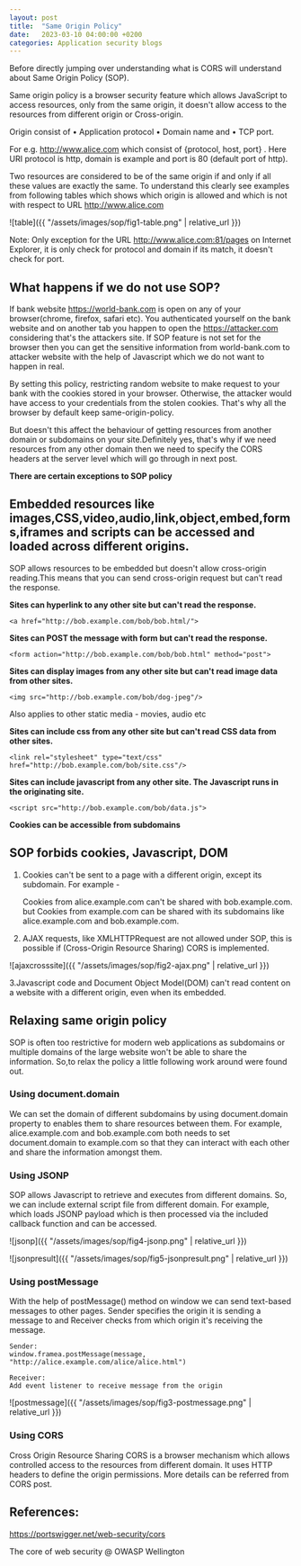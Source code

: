 ```yaml
---
layout: post
title:  "Same Origin Policy"
date:   2023-03-10 04:00:00 +0200
categories: Application security blogs
---
```



Before directly jumping over understanding what is CORS will understand about Same Origin Policy (SOP).

Same origin policy is a browser security feature which allows JavaScript to access resources, only from the same origin, 
it doesn't allow access to the resources from different origin or Cross-origin. 

Origin consist of 
	• Application protocol 
	• Domain name and 
	• TCP port. 

For e.g. http://www.alice.com which consist of {protocol, host, port} . Here URI protocol is http, domain is example and 
port is 80 (default port of http). 

Two resources are considered to be of the same origin if and only if all these values are exactly the same. To understand 
this clearly see examples from following tables which shows which origin is allowed and which is not with respect to URL 
http://www.alice.com


![table]({{ "/assets/images/sop/fig1-table.png" | relative_url }})


Note: Only exception for the URL http://www.alice.com:81/pages on Internet Explorer, it is only check for protocol and 
domain if its match, it doesn't check for port. 



## What happens if we do not use SOP? ##



If bank website https://world-bank.com is open on any of your browser(chrome, firefox, safari etc). You authenticated 
yourself on the bank website and on another tab you happen to open the https://attacker.com considering that's the 
attackers site. If SOP feature is not set for the browser then you can get the sensitive information from world-bank.com 
to attacker website with the help of Javascript which we do not want to happen in real. 

By setting this policy, restricting random website to make request to your bank with the cookies stored in your browser. 
Otherwise, the attacker would have access to your credentials from the stolen cookies. That's why all the browser by 
default keep same-origin-policy. 

But doesn't this affect the behaviour of getting resources from another domain or subdomains on your site.Definitely yes, 
that's why if we need resources from any other domain then we need to specify the CORS headers at the server level which 
will go through in next post. 


**There are certain exceptions to SOP policy**


## Embedded resources like images,CSS,video,audio,link,object,embed,forms,iframes and scripts can be accessed and loaded across different origins. ##


SOP allows resources to be embedded but doesn't allow cross-origin reading.This means that you can send cross-origin 
request but can't read the response.

**Sites can hyperlink to any other site but can't read the response.**

	<a href="http://bob.example.com/bob/bob.html/">

**Sites can POST the message with form but can't read the response.**
	
	<form action="http://bob.example.com/bob/bob.html" method="post">

**Sites can display images from any other site but can't read image data from other sites.**

	<img src="http://bob.example.com/bob/dog-jpeg"/>

Also applies to other static media - movies, audio etc

**Sites can include css from any other site but can't read CSS data from other sites.**

	<link rel="stylesheet" type="text/css" href="http://bob.example.com/bob/site.css"/>

**Sites can include javascript from any other site. The Javascript runs in the originating site.**
	
	<script src="http://bob.example.com/bob/data.js">

**Cookies can be accessible from subdomains**



## SOP forbids cookies, Javascript, DOM ##



1. Cookies can't be sent to a page with a different origin, except its subdomain. For example -

    Cookies from alice.example.com can't be shared with bob.example.com.
    but Cookies from example.com can be shared with its subdomains like alice.example.com and bob.example.com.

2. AJAX requests, like XMLHTTPRequest are not allowed under SOP, this is possible if (Cross-Origin Resource Sharing) CORS 
is implemented.


![ajaxcrosssite]({{ "/assets/images/sop/fig2-ajax.png" | relative_url }})


3.Javascript code and Document Object Model(DOM) can't read content on a website with a different origin, even when its 
embedded.



## Relaxing same origin policy ## 

SOP is often too restrictive for modern web applications as subdomains or multiple domains of the large website won't be 
able to share the information. So,to relax the policy a little following work around were found out.   



### Using document.domain ### 


We can set the domain of different subdomains by using document.domain property to enables them to share resources 
between them. For example, alice.example.com and bob.example.com both needs to set document.domain to example.com so 
that they can interact with each other and share the information amongst them.



### Using JSONP ###


SOP allows Javascript to retrieve and executes from different domains. So, we can include external script file from 
different domain. For example, <script src="http://bob.example.com/bob/data.js"></script> which loads JSONP payload 
which is then processed via the included callback function and can be accessed.

![jsonp]({{ "/assets/images/sop/fig4-jsonp.png" | relative_url }})


![jsonpresult]({{ "/assets/images/sop/fig5-jsonpresult.png" | relative_url }})


### Using postMessage ###


With the help of postMessage() method on window we can send text-based messages to other pages. Sender specifies 
the origin it is sending a message to and Receiver checks from which origin it's receiving the message.

	Sender:
	window.framea.postMessage(message, "http://alice.example.com/alice/alice.html")

	Receiver:
	Add event listener to receive message from the origin


![postmessage]({{ "/assets/images/sop/fig3-postmessage.png" | relative_url }})



### Using CORS ###



Cross Origin Resource Sharing CORS is a browser mechanism which allows controlled access to the resources from different
domain. It uses HTTP headers to define the origin permissions. More details can be referred from CORS post.  



## References: ##

https://portswigger.net/web-security/cors

The core of web security @ OWASP Wellington











